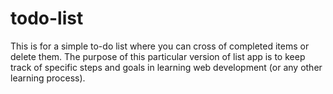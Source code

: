 # todo-list
This is for a simple to-do list where you can cross of completed items or delete them.
The purpose of this particular version of list app is to keep track of specific steps and goals in learning web development (or any other learning process). 
